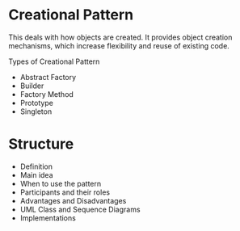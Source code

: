 # Creational Pattern

This deals with how objects are created. It provides object creation mechanisms, which increase flexibility and reuse of existing code.

Types of Creational Pattern
- Abstract Factory
- Builder
- Factory Method
- Prototype
- Singleton

# Structure
- Definition
- Main idea
- When to use the pattern
- Participants and their roles
- Advantages and Disadvantages
- UML Class and Sequence Diagrams
- Implementations
